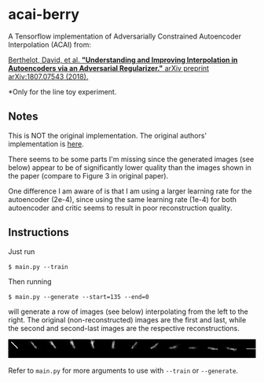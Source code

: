 # acai-berry

A Tensorflow implementation of Adversarially Constrained Autoencoder Interpolation (ACAI) from:

[Berthelot, David, et al. **"Understanding and Improving Interpolation in Autoencoders via an Adversarial Regularizer."** arXiv preprint arXiv:1807.07543 (2018).](https://arxiv.org/abs/1807.07543)

\*Only for the line toy experiment.

## Notes

This is NOT the original implementation. The original authors' implementation is [here](https://github.com/brain-research/acai).

There seems to be some parts I'm missing since the generated images (see below) appear to be of significantly lower quality than the images shown in the paper (compare to Figure 3 in original paper).

One difference I am aware of is that I am using a larger learning rate for the autoencoder (2e-4), since using the same learning rate (1e-4) for both autoencoder and critic seems to result in poor reconstruction quality.

## Instructions

Just run

```
$ main.py --train
```

Then running

```
$ main.py --generate --start=135 --end=0
```

will generate a row of images (see below) interpolating from the left to the right. The original (non-reconstructed) images are the first and last, while the second and second-last images are the respective reconstructions.

![Sample image to reproduce Figure 3 in original paper](https://raw.githubusercontent.com/greentfrapp/acai-berry/master/sample.png)

Refer to `main.py` for more arguments to use with `--train` or `--generate`.

